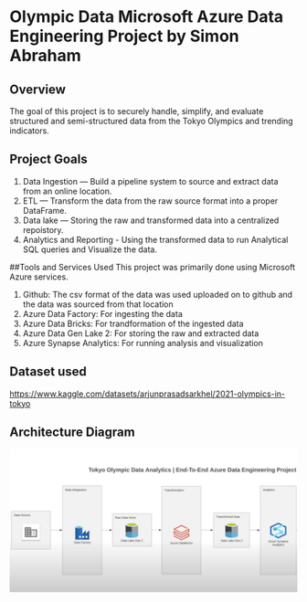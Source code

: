 # Olympic Data Microsoft Azure Data Engineering Project by Simon Abraham

## Overview

The goal of this project is to securely handle, simplify, and evaluate structured and semi-structured data from the Tokyo Olympics and trending indicators.

## Project Goals
1. Data Ingestion — Build a pipeline system to source and extract data from an online location.
2. ETL — Transform the data from the raw source format into a proper DataFrame.
3. Data lake — Storing the raw and transformed data into a centralized repoistory.
4. Analytics and Reporting - Using the transformed data to run Analytical SQL queries and Visualize the data.

##Tools and Services Used
This project was primarily done using Microsoft Azure services.

1. Github: The csv format of the data was used uploaded on to github and the data was sourced from that location
2. Azure Data Factory: For ingesting the data
3. Azure Data Bricks: For trandformation of the ingested data
3. Azure Data Gen Lake 2: For storing the raw and extracted data
4. Azure Synapse Analytics: For running analysis and visualization

## Dataset used
https://www.kaggle.com/datasets/arjunprasadsarkhel/2021-olympics-in-tokyo

## Architecture Diagram
<img src="Architecture.png">
